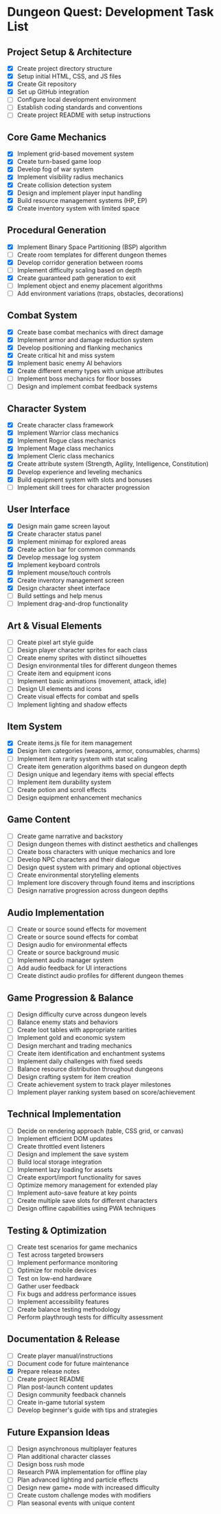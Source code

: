 # Dungeon Quest: Development Task List

## Project Setup & Architecture
- [x] Create project directory structure
- [x] Setup initial HTML, CSS, and JS files
- [x] Create Git repository
- [x] Set up GitHub integration
- [ ] Configure local development environment
- [ ] Establish coding standards and conventions
- [ ] Create project README with setup instructions

## Core Game Mechanics
- [x] Implement grid-based movement system
- [x] Create turn-based game loop
- [x] Develop fog of war system
- [x] Implement visibility radius mechanics
- [x] Create collision detection system
- [x] Design and implement player input handling
- [x] Build resource management systems (HP, EP)
- [x] Create inventory system with limited space

## Procedural Generation
- [x] Implement Binary Space Partitioning (BSP) algorithm
- [ ] Create room templates for different dungeon themes
- [x] Develop corridor generation between rooms
- [ ] Implement difficulty scaling based on depth
- [x] Create guaranteed path generation to exit
- [ ] Implement object and enemy placement algorithms
- [ ] Add environment variations (traps, obstacles, decorations)

## Combat System
- [x] Create base combat mechanics with direct damage
- [x] Implement armor and damage reduction system
- [x] Develop positioning and flanking mechanics
- [x] Create critical hit and miss system
- [x] Implement basic enemy AI behaviors
- [x] Create different enemy types with unique attributes
- [ ] Implement boss mechanics for floor bosses
- [ ] Design and implement combat feedback systems

## Character System
- [x] Create character class framework
- [x] Implement Warrior class mechanics
- [x] Implement Rogue class mechanics
- [x] Implement Mage class mechanics
- [x] Implement Cleric class mechanics
- [x] Create attribute system (Strength, Agility, Intelligence, Constitution)
- [x] Develop experience and leveling mechanics
- [x] Build equipment system with slots and bonuses
- [ ] Implement skill trees for character progression

## User Interface
- [x] Design main game screen layout
- [x] Create character status panel
- [x] Implement minimap for explored areas
- [x] Create action bar for common commands
- [x] Develop message log system
- [x] Implement keyboard controls
- [x] Implement mouse/touch controls
- [x] Create inventory management screen
- [x] Design character sheet interface
- [ ] Build settings and help menus
- [ ] Implement drag-and-drop functionality

## Art & Visual Elements
- [ ] Create pixel art style guide
- [ ] Design player character sprites for each class
- [ ] Create enemy sprites with distinct silhouettes
- [ ] Design environmental tiles for different dungeon themes
- [ ] Create item and equipment icons
- [ ] Implement basic animations (movement, attack, idle)
- [ ] Design UI elements and icons
- [ ] Create visual effects for combat and spells
- [ ] Implement lighting and shadow effects

## Item System
- [x] Create items.js file for item management
- [x] Design item categories (weapons, armor, consumables, charms)
- [ ] Implement item rarity system with stat scaling
- [ ] Create item generation algorithms based on dungeon depth
- [ ] Design unique and legendary items with special effects
- [ ] Implement item durability system
- [ ] Create potion and scroll effects
- [ ] Design equipment enhancement mechanics

## Game Content
- [ ] Create game narrative and backstory
- [ ] Design dungeon themes with distinct aesthetics and challenges
- [ ] Create boss characters with unique mechanics and lore
- [ ] Develop NPC characters and their dialogue
- [ ] Design quest system with primary and optional objectives
- [ ] Create environmental storytelling elements
- [ ] Implement lore discovery through found items and inscriptions
- [ ] Design narrative progression across dungeon depths

## Audio Implementation
- [ ] Create or source sound effects for movement
- [ ] Create or source sound effects for combat
- [ ] Design audio for environmental effects
- [ ] Create or source background music
- [ ] Implement audio manager system
- [ ] Add audio feedback for UI interactions
- [ ] Create distinct audio profiles for different dungeon themes

## Game Progression & Balance
- [ ] Design difficulty curve across dungeon levels
- [ ] Balance enemy stats and behaviors
- [ ] Create loot tables with appropriate rarities
- [ ] Implement gold and economic system
- [ ] Design merchant and trading mechanics
- [ ] Create item identification and enchantment systems
- [ ] Implement daily challenges with fixed seeds
- [ ] Balance resource distribution throughout dungeons
- [ ] Design crafting system for item creation
- [ ] Create achievement system to track player milestones
- [ ] Implement player ranking system based on score/achievement

## Technical Implementation
- [ ] Decide on rendering approach (table, CSS grid, or canvas)
- [ ] Implement efficient DOM updates
- [ ] Create throttled event listeners
- [ ] Design and implement the save system
- [ ] Build local storage integration
- [ ] Implement lazy loading for assets
- [ ] Create export/import functionality for saves
- [ ] Optimize memory management for extended play
- [ ] Implement auto-save feature at key points
- [ ] Create multiple save slots for different characters
- [ ] Design offline capabilities using PWA techniques

## Testing & Optimization
- [ ] Create test scenarios for game mechanics
- [ ] Test across targeted browsers
- [ ] Implement performance monitoring
- [ ] Optimize for mobile devices
- [ ] Test on low-end hardware
- [ ] Gather user feedback
- [ ] Fix bugs and address performance issues
- [ ] Implement accessibility features
- [ ] Create balance testing methodology
- [ ] Perform playthrough tests for difficulty assessment

## Documentation & Release
- [ ] Create player manual/instructions
- [ ] Document code for future maintenance
- [x] Prepare release notes
- [ ] Create project README
- [ ] Plan post-launch content updates
- [ ] Design community feedback channels
- [ ] Create in-game tutorial system
- [ ] Develop beginner's guide with tips and strategies

## Future Expansion Ideas
- [ ] Design asynchronous multiplayer features
- [ ] Plan additional character classes
- [ ] Design boss rush mode
- [ ] Research PWA implementation for offline play
- [ ] Plan advanced lighting and particle effects
- [ ] Design new game+ mode with increased difficulty
- [ ] Create custom challenge modes with modifiers
- [ ] Plan seasonal events with unique content
